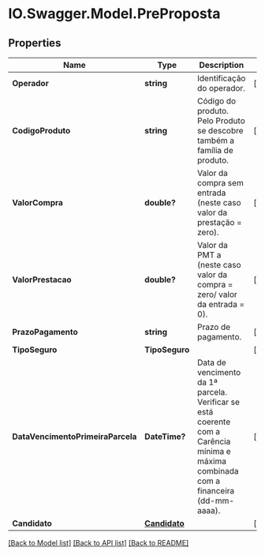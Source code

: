 # IO.Swagger.Model.PreProposta
## Properties

Name | Type | Description | Notes
------------ | ------------- | ------------- | -------------
**Operador** | **string** | Identificação do operador. | [optional] 
**CodigoProduto** | **string** | Código do produto. Pelo Produto se descobre também a família de produto. | [optional] 
**ValorCompra** | **double?** | Valor da compra sem entrada (neste caso valor da prestação &#x3D; zero). | [optional] 
**ValorPrestacao** | **double?** | Valor da PMT a (neste caso valor da compra &#x3D; zero/ valor da entrada &#x3D; 0). | [optional] 
**PrazoPagamento** | **string** | Prazo de pagamento. | [optional] 
**TipoSeguro** | **TipoSeguro** |  | [optional] 
**DataVencimentoPrimeiraParcela** | **DateTime?** | Data de vencimento da 1ª parcela. Verificar se está coerente com a Carência mínima e máxima combinada com a financeira (dd-mm-aaaa). | [optional] 
**Candidato** | [**Candidato**](Candidato.md) |  | [optional] 

[[Back to Model list]](../README.md#documentation-for-models) [[Back to API list]](../README.md#documentation-for-api-endpoints) [[Back to README]](../README.md)

